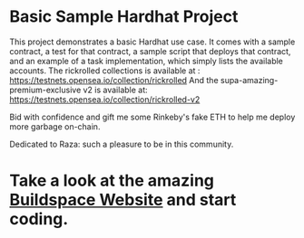 # Basic Sample Hardhat Project

This project demonstrates a basic Hardhat use case. It comes with a sample contract, a test for that contract, a sample script that deploys that contract, and an example of a task implementation, which simply lists the available accounts.
The rickrolled collections is available at : https://testnets.opensea.io/collection/rickrolled
And the supa-amazing-premium-exclusive v2 is available at: https://testnets.opensea.io/collection/rickrolled-v2

Bid with confidence and gift me some Rinkeby's fake ETH to help me deploy more garbage on-chain. 


Dedicated to Raza: such a pleasure to be in this community. 
# Take a look at the amazing [Buildspace Website](https://https://buildspace.so/) and start coding. 

